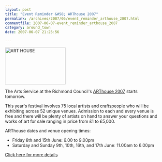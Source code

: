 ```yaml
---
layout: post
title: "Event Reminder &#58; ARThouse 2007"
permalink: /archives/2007/06/event_reminder_arthouse_2007.html
commentfile: 2007-06-07-event_reminder_arthouse_2007
category: around_town
date: 2007-06-07 21:25:56

---
```


<a href="/assets/images/2007/art_house_logo.gif" title="See larger version of - ART HOUSE"><img src="/assets/images/2007/art_house_logo_thumb.gif" width="200" height="122" alt="ART HOUSE" class="right" /></a>

The Arts Service at the Richmond Council's [ARThouse 2007](/event/exhibition/200705141625) starts tomorrow.

This year's festival involves 75 local artists and craftspeople who will be exhibiting across 52 unique venues. Admission to each and every venue is free and there will be plenty of artists on hand to answer your questions and works of art for sale ranging in price from £1 to £5,000.

ARThouse dates and venue opening times:

-   Friday 8th and 15th June: 6.00 to 9.00pm
-   Saturday and Sunday 9th, 10th, 16th, and 17th June: 11.00am to 6.00pm

[Click here for more details](http://www.richmond.gov.uk/home/leisure_and_culture/arts/arthouse_open_studios.htm)
